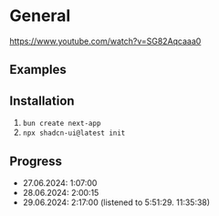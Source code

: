 
# General
 https://www.youtube.com/watch?v=SG82Aqcaaa0

## Examples

## Installation
1. `bun create next-app`
2. `npx shadcn-ui@latest init`

## Progress
- 27.06.2024: 1:07:00
- 28.06.2024: 2:00:15
- 29.06.2024: 2:17:00 (listened to 5:51:29. 11:35:38)